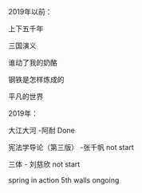 

2019年以前：

上下五千年

三国演义

谁动了我的奶酪

钢铁是怎样炼成的

平凡的世界



2019年：

大江大河 -阿耐 Done

宪法学导论（第三版） -张千帆 not start

三体 - 刘慈欣  not start

spring in action 5th  walls   ongoing